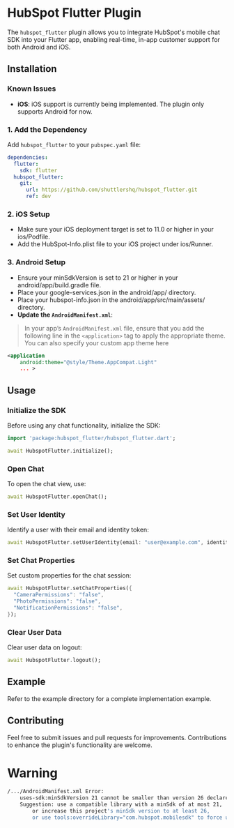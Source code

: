 # HubSpot Flutter Plugin

The `hubspot_flutter` plugin allows you to integrate HubSpot's mobile chat SDK into your Flutter app, enabling real-time, in-app customer support for both Android and iOS.

## Installation

### Known Issues

- **iOS**: iOS support is currently being implemented. The plugin only supports Android for now.

### 1. Add the Dependency

Add `hubspot_flutter` to your `pubspec.yaml` file:

```yaml
dependencies:
  flutter:
    sdk: flutter
  hubspot_flutter:
    git:
      url: https://github.com/shuttlershq/hubspot_flutter.git
      ref: dev
```

### 2. iOS Setup

- Make sure your iOS deployment target is set to 11.0 or higher in your ios/Podfile.
- Add the HubSpot-Info.plist file to your iOS project under ios/Runner.

### 3. Android Setup

- Ensure your minSdkVersion is set to 21 or higher in your android/app/build.gradle file.
- Place your google-services.json in the android/app/ directory.
- Place your hubspot-info.json in the android/app/src/main/assets/ directory.
- **Update the `AndroidManifest.xml`**:
> In your app’s `AndroidManifest.xml` file, ensure that you add the following line in the `<application>` tag to apply the appropriate theme.
> You can also specify your custom app theme here
```xml
<application
    android:theme="@style/Theme.AppCompat.Light"
    ... >
```



## Usage

### Initialize the SDK

Before using any chat functionality, initialize the SDK:

```dart
import 'package:hubspot_flutter/hubspot_flutter.dart';

await HubspotFlutter.initialize();
```

### Open Chat

To open the chat view, use:

```dart
await HubspotFlutter.openChat();
```

### Set User Identity

Identify a user with their email and identity token:

```dart
await HubspotFlutter.setUserIdentity(email: "user@example.com", identityToken: "identityToken123");
```

### Set Chat Properties

Set custom properties for the chat session:

```dart
await HubspotFlutter.setChatProperties({
  "CameraPermissions": "false",
  "PhotoPermissions": "false",
  "NotificationPermissions": "false",
});
```

### Clear User Data

Clear user data on logout:

```dart
await HubspotFlutter.logout();
```

## Example
Refer to the example directory for a complete implementation example.

## Contributing
Feel free to submit issues and pull requests for improvements. Contributions to enhance the plugin's functionality are welcome.

# Warning

```sh
/.../AndroidManifest.xml Error:
	uses-sdk:minSdkVersion 21 cannot be smaller than version 26 declared in library [com.hubspot.mobilechatsdk:mobile-chat-sdk-android:1.0.3] /Users/codefarmer/.gradle/caches/transforms-3/cc158e89eb26b58120b42c3d31b601f0/transformed/jetified-mobile-chat-sdk-android-1.0.3/AndroidManifest.xml as the library might be using APIs not available in 21
	Suggestion: use a compatible library with a minSdk of at most 21,
		or increase this project's minSdk version to at least 26,
		or use tools:overrideLibrary="com.hubspot.mobilesdk" to force usage (may lead to runtime failures)
```